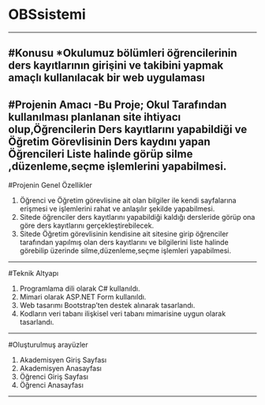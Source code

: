 # OBSsistemi
---
#Konusu
*Okulumuz bölümleri öğrencilerinin ders kayıtlarının girişini ve takibini yapmak amaçlı kullanılacak bir web uygulaması
---
#Projenin Amacı
-Bu Proje; Okul Tarafından kullanılması planlanan site ihtiyacı olup,Öğrencilerin Ders kayıtlarını yapabildiği ve Öğretim Görevlisinin Ders kaydını yapan Öğrencileri Liste halinde görüp  silme ,düzenleme,seçme işlemlerini yapabilmesi.
---
#Projenin Genel Özellikler
1.	Öğrenci ve Öğretim görevlisine ait olan bilgiler ile kendi sayfalarına erişmesi ve işlemlerini rahat ve anlaşılır şekilde yapabilmesi.
2.	Sitede öğrenciler ders kayıtlarını yapabildiği kaldığı dersleride görüp ona göre ders kayıtlarını gerçekleştirebilecek.
3.	Sitede Öğretim görevlisinin kendisine ait sitesine girip öğrenciler tarafından yapılmış olan ders kayıtlarını ve bilgilerini liste halinde görebilip üzerinde silme,düzenleme,seçme işlemleri yapabilmesi.
---
#Teknik Altyapı
1.	Programlama dili olarak C# kullanıldı.
2.	Mimari olarak ASP.NET Form kullanıldı.
3.	Web tasarımı Bootstrap’ten destek alınarak tasarlandı.
4.	Kodların veri tabanı ilişkisel veri tabanı mimarisine uygun olarak tasarlandı.
---
#Oluşturulmuş arayüzler
1.	Akademisyen Giriş Sayfası
2.	Akademisyen Anasayfası
3.	Öğrenci Giriş Sayfası 
4.	Öğrenci Anasayfası
---
